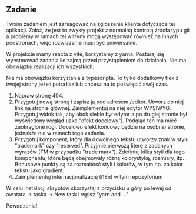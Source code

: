 ## Zadanie

Twoim zadaniem jest zareagować na zgłoszenie klienta dotyczące tej aplikacji. Załóż, że jest to zwykły projekt z normalną kontrolą źródła typu git a problemy w ramach tej witryny mogą występować również na innych podstronach, więc rozwiązanie musi być uniwersalne.

W projekcie mamy reacta z vite, korzystamy z yarna. Postaraj się wyestmować zadania ile zajmą przed przystąpieniem do działania. Nie ma obowiązku realizacji ich wszystkich.

Nie ma obowiązku korzystania z typescripta. To tylko dodatkowy flex z twojej strony jeżeli potrafisz lub chcesz na to poświęcić swój czas.

1. Napraw stronę 404.
2. Przygotuj nową stronę i zapisz ją pod adresem /editor. Utwórz do niej link na stronie głównej. Zaimplementuj na niej edytor WYSIWYG. Przygotuj widok tak, aby obok siebie był edytor a po drugiej stronie był wyświetlony wygląd (jako "efekt docelowy"). Podgląd ten ma mieć zaokrąglone rogi. Docelowo efekt końcowy będzie na osobnej stronie, jednakże nie w ramach tego zadania.
3. Przygotuj komponent, który dla dowolnego tekstu utworzy znak w stylu "trademark" czy "reserved". Przyjmie pierwszą literę z zadanych wyrazów (TM w przypadku "trade mark"). Zdefiniuj kilka styli dla tego komponentu, które będą obejmowały różną kolorystykę, rozmiary, itp. Bonusowe punkty są za rozmaitość styli i kolorów, w tym np. za kolor tekstu jako gradient.
4. Zaimplementuj internacjonalizację (i18n) w tym repozytorium     

W celu instalacji skryptów skorzystaj z przycisku u góry po lewej od awatara -> taska -> New task i wpisz "yarn add ..."

Powodzenia!
